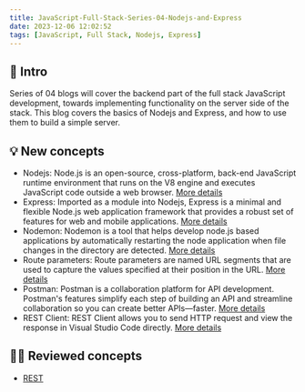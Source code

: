 ```yaml
---
title: JavaScript-Full-Stack-Series-04-Nodejs-and-Express
date: 2023-12-06 12:02:52
tags: [JavaScript, Full Stack, Nodejs, Express]
---
```


## **🔎 Intro**

Series of 04 blogs will cover the backend part of the full stack JavaScript development, towards implementing functionality on the server side of the stack. This blog covers the basics of Nodejs and Express, and how to use them to build a simple server.

<!-- more -->

## **💡 New concepts**

- Nodejs:
Node.js is an open-source, cross-platform, back-end JavaScript runtime environment that runs on the V8 engine and executes JavaScript code outside a web browser. [More details](https://nodejs.org/en/about/)
- Express:
Imported as a module into Nodejs, Express is a minimal and flexible Node.js web application framework that provides a robust set of features for web and mobile applications. [More details](https://expressjs.com/)
- Nodemon:
Nodemon is a tool that helps develop node.js based applications by automatically restarting the node application when file changes in the directory are detected. [More details](https://nodemon.io/)
- Route parameters:
Route parameters are named URL segments that are used to capture the values specified at their position in the URL. [More details](https://expressjs.com/en/guide/routing.html#route-parameters)
- Postman:
Postman is a collaboration platform for API development. Postman's features simplify each step of building an API and streamline collaboration so you can create better APIs—faster. [More details](https://www.postman.com/)
- REST Client:
REST Client allows you to send HTTP request and view the response in Visual Studio Code directly. [More details](https://marketplace.visualstudio.com/items?itemName=humao.rest-client)

## **👨‍💻 Reviewed concepts**

- [REST](https://dogecat0.github.io/2023/12/03/JavaScript-Full-Stack-Series/03-Altering-Data-from-Server.html)